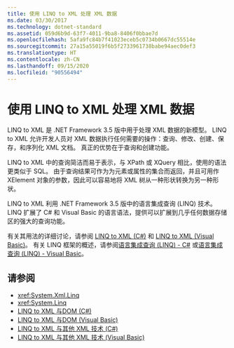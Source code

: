 ```yaml
---
title: 使用 LINQ to XML 处理 XML 数据
ms.date: 03/30/2017
ms.technology: dotnet-standard
ms.assetid: 059d6b9d-63f7-4011-9ba8-8406f0bbae7d
ms.openlocfilehash: 5afa9fc84b7f41023eceb5c0734b0667dc55514e
ms.sourcegitcommit: 27a15a55019f6b5f2733961738babe94aec0def3
ms.translationtype: HT
ms.contentlocale: zh-CN
ms.lasthandoff: 09/15/2020
ms.locfileid: "90556494"
---
```

# <a name="process-xml-data-using-linq-to-xml"></a>使用 LINQ to XML 处理 XML 数据
LINQ to XML 是 .NET Framework 3.5 版中用于处理 XML 数据的新模型。 LINQ to XML 允许开发人员对 XML 数据执行任何需要的操作：查询、修改、创建、保存，和序列化 XML 文档。 真正的优势在于查询和创建功能。  
  
 LINQ to XML 中的查询简洁而易于表示，与 XPath 或 XQuery 相比，使用的语法更类似于 SQL。 由于查询结果可作为为元素或属性的集合而返回，并且可用作 XElement 对象的参数，因此可以容易地将 XML 树从一种形状转换为另一种形状。  
  
 LINQ to XML 利用 .NET Framework 3.5 版中的语言集成查询 (LINQ) 技术。 LINQ 扩展了 C# 和 Visual Basic 的语言语法，提供可以扩展到几乎任何数据存储区的强大的查询功能。  
  
 有关其用法的详细讨论，请参阅 [LINQ to XML (C#)](../../linq/linq-xml-overview.md) 和 [LINQ to XML (Visual Basic)](../../linq/linq-xml-overview.md)。 有关 LINQ 框架的概述，请参阅[语言集成查询 (LINQ) - C#](../../../csharp/programming-guide/concepts/linq/index.md) 或[语言集成查询 (LINQ) - Visual Basic](../../../visual-basic/programming-guide/concepts/linq/index.md)。  
  
## <a name="see-also"></a>请参阅

- <xref:System.Xml.Linq>
- <xref:System.Linq>
- [LINQ to XML 与DOM (C#)](../../linq/linq-xml-vs-dom.md)
- [LINQ to XML 与DOM (Visual Basic)](../../linq/linq-xml-vs-dom.md)
- [LINQ to XML 与其他 XML 技术 (C#)](../../linq/linq-xml-vs-xml-technologies.md)
- [LINQ to XML 与其他 XML 技术 (Visual Basic)](../../linq/linq-xml-vs-xml-technologies.md)
